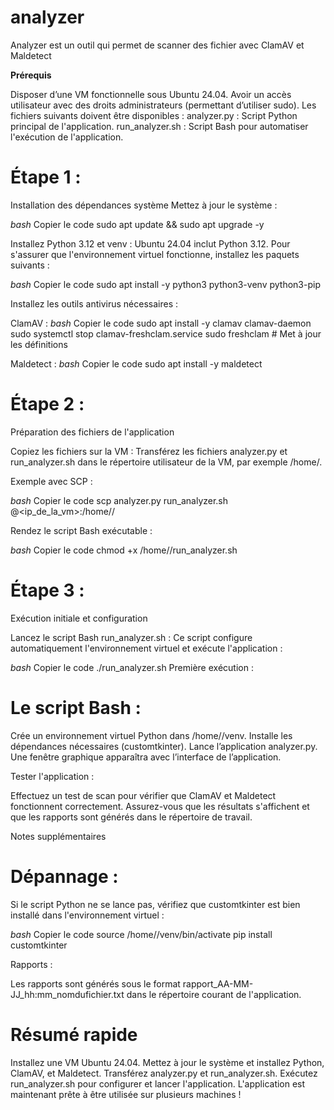 # analyzer
Analyzer est un outil qui permet de scanner des fichier avec ClamAV et Maldetect

**Prérequis**

Disposer d’une VM fonctionnelle sous Ubuntu 24.04.
Avoir un accès utilisateur avec des droits administrateurs (permettant d’utiliser sudo).
Les fichiers suivants doivent être disponibles :
analyzer.py : Script Python principal de l'application.
run_analyzer.sh : Script Bash pour automatiser l'exécution de l'application.


# **Étape 1 :**
Installation des dépendances système
Mettez à jour le système :

*bash*
Copier le code
sudo apt update && sudo apt upgrade -y

Installez Python 3.12 et venv : Ubuntu 24.04 inclut Python 3.12. Pour s'assurer que l'environnement virtuel fonctionne, installez les paquets suivants :

*bash*
Copier le code
sudo apt install -y python3 python3-venv python3-pip


Installez les outils antivirus nécessaires :

ClamAV :
*bash*
Copier le code
sudo apt install -y clamav clamav-daemon
sudo systemctl stop clamav-freshclam.service
sudo freshclam  # Met à jour les définitions

Maldetect :
*bash*
Copier le code
sudo apt install -y maldetect


# **Étape 2 :**
Préparation des fichiers de l'application

Copiez les fichiers sur la VM : Transférez les fichiers analyzer.py et run_analyzer.sh dans le répertoire utilisateur de la VM, par exemple /home/<utilisateur>.

Exemple avec SCP :

*bash*
Copier le code
scp analyzer.py run_analyzer.sh <utilisateur>@<ip_de_la_vm>:/home/<utilisateur>/

Rendez le script Bash exécutable :

*bash*
Copier le code
chmod +x /home/<utilisateur>/run_analyzer.sh


# **Étape 3 :**
Exécution initiale et configuration

Lancez le script Bash run_analyzer.sh : Ce script configure automatiquement l'environnement virtuel et exécute l'application :

*bash*
Copier le code
./run_analyzer.sh
Première exécution :

# **Le script Bash :**
Crée un environnement virtuel Python dans /home/<utilisateur>/venv.
Installe les dépendances nécessaires (customtkinter).
Lance l’application analyzer.py.
Une fenêtre graphique apparaîtra avec l’interface de l’application.

Tester l'application :

Effectuez un test de scan pour vérifier que ClamAV et Maldetect fonctionnent correctement.
Assurez-vous que les résultats s'affichent et que les rapports sont générés dans le répertoire de travail.


Notes supplémentaires

# **Dépannage :**

Si le script Python ne se lance pas, vérifiez que customtkinter est bien installé dans l'environnement virtuel :

*bash*
Copier le code
source /home/<utilisateur>/venv/bin/activate
pip install customtkinter


Rapports :

Les rapports sont générés sous le format rapport_AA-MM-JJ_hh:mm_nomdufichier.txt dans le répertoire courant de l'application.


# **Résumé rapide**

Installez une VM Ubuntu 24.04.
Mettez à jour le système et installez Python, ClamAV, et Maldetect.
Transférez analyzer.py et run_analyzer.sh.
Exécutez run_analyzer.sh pour configurer et lancer l'application.
L'application est maintenant prête à être utilisée sur plusieurs machines !

